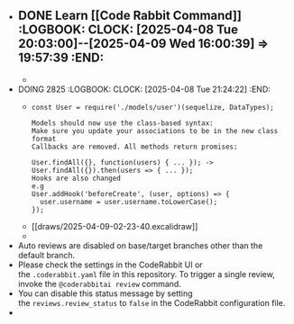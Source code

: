 - DONE Learn [[Code Rabbit Command]]
  :LOGBOOK:
  CLOCK: [2025-04-08 Tue 20:03:00]--[2025-04-09 Wed 16:00:39] =>  19:57:39
  :END:
	-
	-
- DOING 2825
  :LOGBOOK:
  CLOCK: [2025-04-08 Tue 21:24:22]
  :END:
	- ```apl
	  const User = require('./models/user')(sequelize, DataTypes);
	  
	  Models should now use the class-based syntax:
	  Make sure you update your associations to be in the new class format
	  Callbacks are removed. All methods return promises:
	  
	  User.findAll({}, function(users) { ... }); -> User.findAll({}).then(users => { ... });
	  Hooks are also changed
	  e.g
	  User.addHook('beforeCreate', (user, options) => {
	    user.username = user.username.toLowerCase();
	  });
	  
	  ```
	- [[draws/2025-04-09-02-23-40.excalidraw]]
	-
- Auto reviews are disabled on base/target branches other than the default branch.
- Please check the settings in the CodeRabbit UI or the `.coderabbit.yaml` file in this repository. To trigger a single review, invoke the `@coderabbitai review` command.
- You can disable this status message by setting the `reviews.review_status` to `false` in the CodeRabbit configuration file.
-